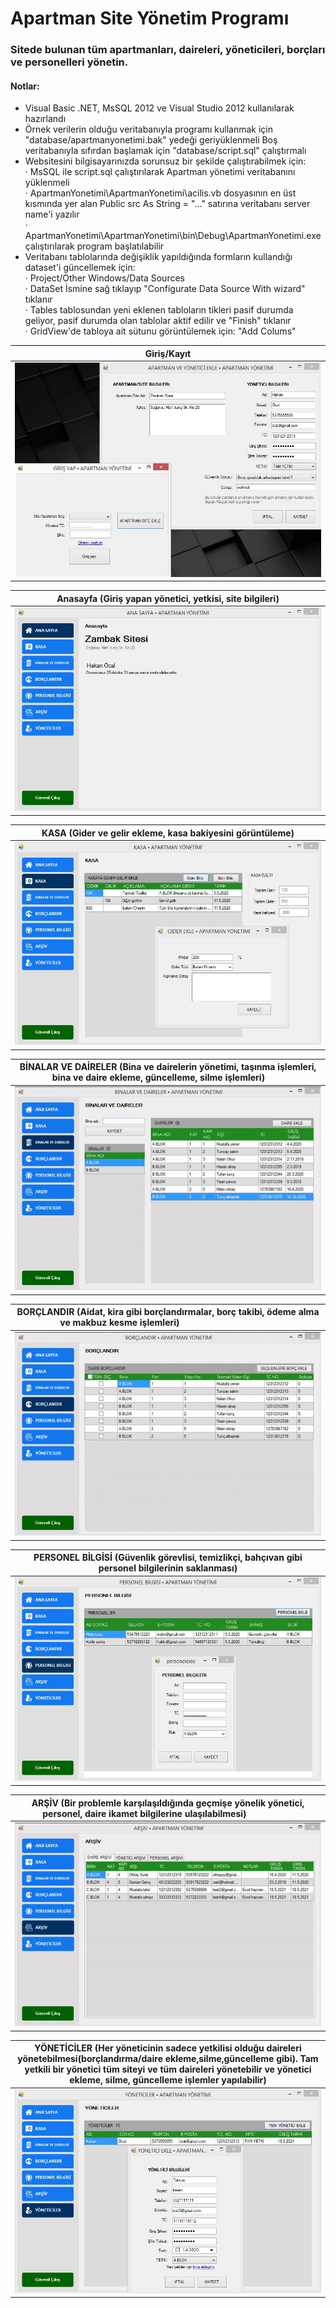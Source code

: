 # Apartman Site Yönetim Programı
### Sitede bulunan tüm apartmanları, daireleri, yöneticileri, borçları ve personelleri yönetin.
#### Notlar:
- Visual Basic .NET, MsSQL 2012 ve Visual Studio 2012 kullanılarak hazırlandı
- Örnek verilerin olduğu veritabanıyla programı kullanmak için "database/apartmanyonetimi.bak" yedeği geriyüklenmeli
Boş veritabanıyla sıfırdan başlamak için "database/script.sql" çalıştırmalı
- Websitesini bilgisayarınızda sorunsuz bir şekilde çalıştırabilmek için:\
· MsSQL ile script.sql çalıştırılarak Apartman yönetimi veritabanını yüklenmeli\
· ApartmanYonetimi\ApartmanYonetimi\acilis.vb dosyasının en üst kısmında yer alan Public src As String = "..." satırına veritabanı server name'i yazılır\
· ApartmanYonetimi\ApartmanYonetimi\bin\Debug\ApartmanYonetimi.exe çalıştırılarak program başlatılabilir
- Veritabanı tablolarında değişiklik yapıldığında formların kullandığı dataset'i güncellemek için:\
· Project/Other Windows/Data Sources \
· DataSet İsmine sağ tıklayıp "Configurate Data Source With wizard" tıklanır	\
· Tables tablosundan yeni eklenen tabloların tikleri pasif durumda geliyor, pasif durumda olan tablolar aktif edilir ve "Finish" tıklanır\
· GridView'de tabloya ait sütunu görüntülemek için: "Add Colums"



| Giriş/Kayıt      | 
| :-------------: |
| <img src="/images/1giris.jpg">      | 

|  Anasayfa (Giriş yapan yönetici, yetkisi, site bilgileri)             |   
|:-------------:|
| <img src="/images/2anasayfa.jpg">      |
 

| KASA (Gider ve gelir ekleme, kasa bakiyesini görüntüleme)     |  
| :-------------: |
| <img src="/images/3kasa.jpg">     |

|  BİNALAR VE DAİRELER (Bina ve dairelerin yönetimi, taşınma işlemleri, bina ve daire  ekleme, güncelleme, silme işlemleri) &nbsp; &nbsp; &nbsp; &nbsp;         |   
|:-------------:|
|<img src="/images/4binalar-ve-daireler.gif">      |


| BORÇLANDIR (Aidat, kira gibi borçlandırmalar, borç takibi, ödeme alma ve makbuz kesme işlemleri)  &nbsp; &nbsp; &nbsp; &nbsp; &nbsp; &nbsp; &nbsp; &nbsp;&nbsp; &nbsp; &nbsp; &nbsp; &nbsp; &nbsp; &nbsp; &nbsp;  &nbsp; &nbsp; &nbsp; &nbsp; &nbsp;    |  
| :-------------: |
|<img src="/images/5borclandir.gif">     |

|  PERSONEL BİLGİSİ (Güvenlik görevlisi, temizlikçi, bahçıvan gibi personel bilgilerinin saklanması)             |   
|:-------------:|
| <img src="/images/6personel.jpg">      |



| ARŞİV (Bir problemle karşılaşıldığında geçmişe yönelik yönetici, personel, daire ikamet bilgilerine ulaşılabilmesi) &nbsp; &nbsp; &nbsp; &nbsp; &nbsp; &nbsp; &nbsp; &nbsp;&nbsp; &nbsp;&nbsp;    | 
| :-------------: |
|<img src="/images/7arsiv.gif">      |


|  YÖNETİCİLER (Her yöneticinin sadece yetkilisi olduğu daireleri yönetebilmesi(borçlandırma/daire ekleme,silme,güncelleme gibi). Tam yetkili bir yönetici tüm siteyi ve tüm daireleri yönetebilir ve yönetici ekleme, silme, güncelleme işlemler yapılabilir)             |   
|:-------------:|
| <img src="/images/8yonetici.jpg">     |








